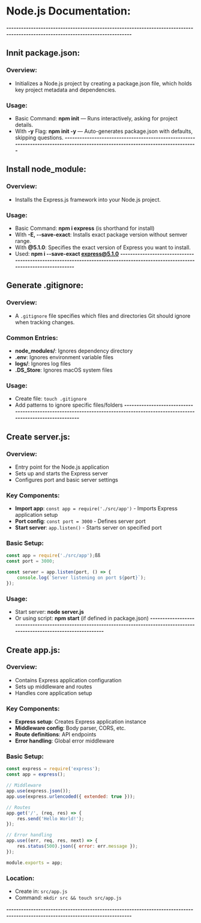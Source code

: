 # Node.js Documentation:
***-------------------------------------------------------------------------------------------------------------------------------***
## Innit package.json:
### Overview:
- Initializes a Node.js project by creating a package.json file, which holds key project metadata and dependencies.
### Usage:
- Basic Command: **npm init** — Runs interactively, asking for project details.
- With **-y**  Flag: **npm init -y** — Auto-generates package.json with defaults, skipping questions.
***-------------------------------------------------------------------------------------------------------------------------------***
## Install node_module:
### Overview:
- Installs the Express.js framework into your Node.js project.
###  Usage:
- Basic Command: **npm i express** (is shorthand for install)
- With **-E, --save-exact**: Installs exact package version without semver range.
- With **@5.1.0**: Specifies the exact version of Express you want to install.
- Used: **npm i --save-exact express@5.1.0**
***-------------------------------------------------------------------------------------------------------------------------------***
## Generate .gitignore:
### Overview:
- A `.gitignore` file specifies which files and directories Git should ignore when tracking changes.
### Common Entries:
- **node_modules/**: Ignores dependency directory
- **.env**: Ignores environment variable files
- **logs/**: Ignores log files
- **.DS_Store**: Ignores macOS system files
### Usage:
- Create file: `touch .gitignore`
- Add patterns to ignore specific files/folders
***-------------------------------------------------------------------------------------------------------------------------------***
## Create server.js:
### Overview:
- Entry point for the Node.js application
- Sets up and starts the Express server
- Configures port and basic server settings
### Key Components:
- **Import app**: `const app = require('./src/app')` - Imports Express application setup
- **Port config**: `const port = 3000` - Defines server port
- **Start server**: `app.listen()` - Starts server on specified port
### Basic Setup:
```javascript
const app = require('./src/app');ßß
const port = 3000;

const server = app.listen(port, () => {
    console.log(`Server listening on port ${port}`);
});
```
### Usage:
- Start server: **node server.js**
- Or using script: **npm start** (if defined in package.json)
***-------------------------------------------------------------------------------------------------------------------------------***
## Create app.js:
### Overview:
- Contains Express application configuration
- Sets up middleware and routes
- Handles core application setup
### Key Components:
- **Express setup**: Creates Express application instance
- **Middleware config**: Body parser, CORS, etc.
- **Route definitions**: API endpoints
- **Error handling**: Global error middleware
### Basic Setup:
```javascript
const express = require('express');
const app = express();

// Middleware
app.use(express.json());
app.use(express.urlencoded({ extended: true }));

// Routes
app.get('/', (req, res) => {
    res.send('Hello World!');
});

// Error handling
app.use((err, req, res, next) => {
    res.status(500).json({ error: err.message });
});

module.exports = app;
```

### Location:
- Create in: `src/app.js`
- Command: `mkdir src && touch src/app.js`

***-------------------------------------------------------------------------------------------------------------------------------***